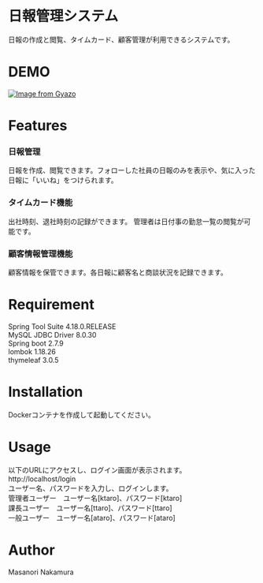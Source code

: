 # 日報管理システム

日報の作成と閲覧、タイムカード、顧客管理が利用できるシステムです。<br>
# DEMO
[![Image from Gyazo](https://i.gyazo.com/0ed9819e6334d0c5825fef52d9f2d241.gif)](https://gyazo.com/0ed9819e6334d0c5825fef52d9f2d241)

# Features
### 日報管理
日報を作成、閲覧できます。フォローした社員の日報のみを表示や、気に入った日報に「いいね」をつけられます。<br>

### タイムカード機能
出社時刻、退社時刻の記録ができます。
管理者は日付事の勤怠一覧の閲覧が可能です。<br>

### 顧客情報管理機能
顧客情報を保管できます。各日報に顧客名と商談状況を記録できます。<br>

# Requirement

Spring Tool Suite 4.18.0.RELEASE<br>
MySQL JDBC Driver 8.0.30<br>
Spring boot 2.7.9<br>
lombok 1.18.26<br>
thymeleaf 3.0.5<br>

# Installation

Dockerコンテナを作成して起動してください。

# Usage

以下のURLにアクセスし、ログイン画面が表示されます。<br>
http://localhost/login<br>
ユーザー名、パスワードを入力し、ログインします。<br>
管理者ユーザー　ユーザー名[ktaro]、パスワード[ktaro]<br>
課長ユーザー　ユーザー名[ttaro]、パスワード[ttaro]<br>
一般ユーザー　ユーザー名[ataro]、パスワード[ataro]<br>

# Author

Masanori Nakamura
